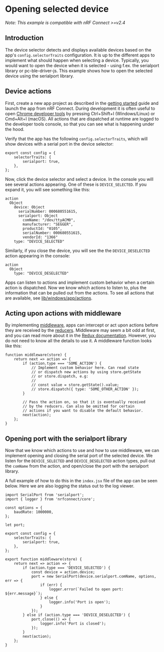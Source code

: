 ---
---

# Opening selected device

_Note: This example is compatible with nRF Connect >=v2.4_

## Introduction

The device selector detects and displays available devices based on the app's
`config.selectorTraits` configuration. It is up to the different apps to
implement what should happen when selecting a device. Typically, you would want
to open the device when it is selected - using f.ex. the serialport library or
pc-ble-driver-js. This example shows how to open the selected device using the
serialport library.

## Device actions

First, create a new app project as described in the
[getting started](./getting_started) guide and launch the app from nRF Connect.
During development it is often useful to open
[Chrome developer tools](https://developer.chrome.com/devtools) by pressing
Ctrl+Shift+I (Windows/Linux) or Cmd+Alt+I (macOS). All actions that are
dispatched at runtime are logged to the developer tools console, so that you can
see what is happening under the hood.

Verify that the app has the following `config.selectorTraits`, which will show
devices with a serial port in the device selector:

```
export const config = {
    selectorTraits: {
        serialport: true,
    },
};
```

Now, click the device selector and select a device. In the console you will see
several actions appearing. One of these is `DEVICE_SELECTED`. If you expand it,
you will see something like this:

```
action
  Object
    device: Object
      serialNumber: 000680551615,
      serialport: Object
        comName: "/dev/ttyACM0",
        manufacturer: "SEGGER",
        productId: "0105",
        serialNumber: 000680551615,
        vendorId: "1366"
    type: "DEVICE_SELECTED"
```

Similarly, if you close the device, you will see the the `DEVICE_DESELECTED`
action appearing in the console:

```
action
  Object
    type: "DEVICE_DESELECTED"
```

Apps can listen to actions and implement custom behavior when a certain action
is dispatched. Now we know which actions to listen to, plus the information that
can be pulled out from the actions. To see all actions that are available, see
[lib/windows/app/actions](https://github.com/NordicSemiconductor/pc-nrfconnect-core/tree/master/lib/windows/app/actions).

## Acting upon actions with middleware

By implementing
[middleware](./api_reference#intercepting-actions-with-middleware), apps can
intercept or act upon actions before they are received by the
[reducers](https://github.com/NordicSemiconductor/pc-nrfconnect-core/tree/master/lib/windows/app/reducers).
Middleware may seem a bit odd at first, and you can read more about it in the
[Redux documentation](http://redux.js.org/docs/advanced/Middleware.html).
However, you do not need to know all the details to use it. A middleware
function looks like this:

```
function middleware(store) {
    return next => action => {
        if (action.type === 'SOME_ACTION') {
            // Implement custom behavior here. Can read state
            // or dispatch new actions by using store.getState
            // or store.dispatch, e.g:
            //
            // const value = store.getState().value;
            // store.dispatch({ type: 'SOME_OTHER_ACTION' });
        }

        // Pass the action on, so that it is eventually received
        // by the reducers. Can also be omitted for certain
        // actions if you want to disable the default behavior.
        next(action);
    };
}
```

## Opening port with the serialport library

Now that we know which actions to use and how to use middleware, we can
implement opening and closing the serial port of the selected device. We listen
for the `DEVICE_SELECTED` and `DEVICE_DESELECTED` action types, pull out the
`comName` from the action, and open/close the port with the serialport library.

A full example of how to do this in the `index.jsx` file of the app can be seen
below. Here we are also logging the status out to the log viewer.

```
import SerialPort from 'serialport';
import { logger } from 'nrfconnect/core';

const options = {
    baudRate: 1000000,
};

let port;

export const config = {
    selectorTraits: {
        serialport: true,
    },
};

export function middleware(store) {
    return next => action => {
        if (action.type === 'DEVICE_SELECTED') {
            const device = action.device;
            port = new SerialPort(device.serialport.comName, options, err => {
                if (err) {
                    logger.error(`Failed to open port: ${err.message}`);
                } else {
                    logger.info('Port is open');
                }
            });
        } else if (action.type === 'DEVICE_DESELECTED') {
            port.close(() => {
                logger.info('Port is closed');
            });
        }
        next(action);
    };
}
```
